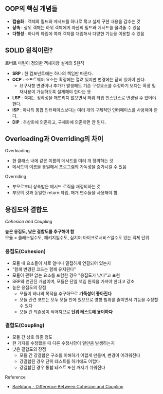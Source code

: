 ## OOP의 핵심 개념들

- **캡슐화** : 객체의 필드와 메서드를 하나로 묶고 실제 구현 내용을 감추는 것
- **상속** : 상위 객체는 하위 객체에게 자신의 필드와 메서드를 물려줄 수 있음
- **다형성** : 하나의 타입에 여러 객체를 대입해서 다양한 기능을 이용할 수 있음

## SOLID 원칙이란?

로버트 마틴이 정의한 객체지향 설계의 5원칙

- **SRP** : 한 컴포넌트에는 하나의 책임만 따른다.
- **OCP** : 소프트웨어 요소는 확장에는 열려 있지만 변경에는 닫혀 있어야 한다.
  - 요구사항 변경이나 추가가 발생해도 기존 구성요소를 수정하기 보다는 확장 및 재사용이 가능하도록 설계해야 한다는 뜻
- **LSP** : 객체는 정확성을 깨뜨리지 않으면서 하위 타입 인스턴스로 변경될 수 있어야 한다.
- **ISP** : 하나의 통합 인터페이스보다는 여러 개의 구체적인 인터페이스를 사용해야 한다.
- **DIP** : 추상화에 의존하고, 구체화에 의존하면 안 된다.

## Overloading과 Overriding의 차이

Overloading

- 한 클래스 내에 같은 이름의 메서드를 여러 개 정의하는 것
- 메서드의 이름을 통일해서 프로그램의 가독성을 증가시킬 수 있음

Overriding

- 부모로부터 상속받은 메서드 로직을 재정의하는 것
- 부모의 것과 동일한 return 타입, 매개 변수들을 사용해야 함

## 응집도와 결합도

*Cohesion and Coupling*

**높은 응집도, 낮은 결합도를 추구해야 함**  
모듈 = 클래스일수도, 패키지일수도, 심지어 마이크로서비스일수도 있는 객체 단위

### 응집도(Cohesion)

- 모듈 내 요소들이 서로 얼마나 밀접하게 연결되어 있는지
- "함께 변경된 코드는 함께 유지된다"
- 모듈이 관련 없는 요소를 포함한 경우 "응집도가 낮다"고 표현
- SRP와 연관된 개념이며, 모듈은 단일 책임 원칙을 가져야 한다고 강조
- 높은 응집도의 장점
  - 모듈이 하나의 목적을 추구하므로 **가독성이 좋아진다**
  - 모듈 관련 코드는 모두 모듈 안에 있으므로 영향 범위를 줄이면서 기능을 수정할 수 있다
  - 모듈 간 의존성이 적어지므로 **단위 테스트에 용이하다**

### 결합도(Coupling)

- 모듈 간 상호 의존 정도
- 한 가지를 수정했을 때 다른 수정사항이 얼만큼 발생하는지
- 낮은 결합도의 장점
  - 모듈 간 강결합은 구조를 이해하기 어렵게 만들며, 변경이 어려워진다
  - 강결합된 경우 단위 테스트를 하기에도 어렵다
  - 강결합된 경우 통합 테스트 또한 깨지기 쉬워진다

Reference

- [Baeldung - Difference Between Cohesion and Coupling](https://www.baeldung.com/cs/cohesion-vs-coupling)
